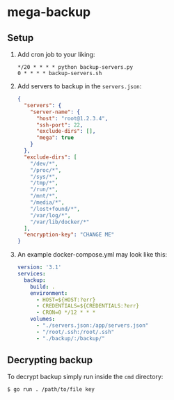 # mega-backup

## Setup
1. Add cron job to your liking:
    ```
    */20 * * * * python backup-servers.py
    0 * * * * backup-servers.sh
    ```
    
2. Add servers to backup in the `servers.json`:
    ```json
    {
      "servers": {
        "server-name": {
          "host": "root@1.2.3.4",
          "ssh-port": 22,
          "exclude-dirs": [],
          "mega": true
        }
      },
      "exclude-dirs": [
        "/dev/*",
        "/proc/*",
        "/sys/*",
        "/tmp/*",
        "/run/*",
        "/mnt/*",
        "/media/*",
        "/lost+found/*",
        "/var/log/*",
        "/var/lib/docker/*"
      ],
      "encryption-key": "CHANGE ME"
    }
    ```
3. An example docker-compose.yml may look like this:
    ```yaml
    version: '3.1'
    services:
      backup:
        build: .
        environment:
          - HOST=${HOST:?err}
          - CREDENTIALS=${CREDENTIALS:?err}
          - CRON=0 */12 * * *
        volumes:
          - "./servers.json:/app/servers.json"
          - "/root/.ssh:/root/.ssh"
          - "./backup/:/backup/"
    ```
   
## Decrypting backup
To decrypt backup simply run inside the `cmd` directory:
```
$ go run . /path/to/file key
```